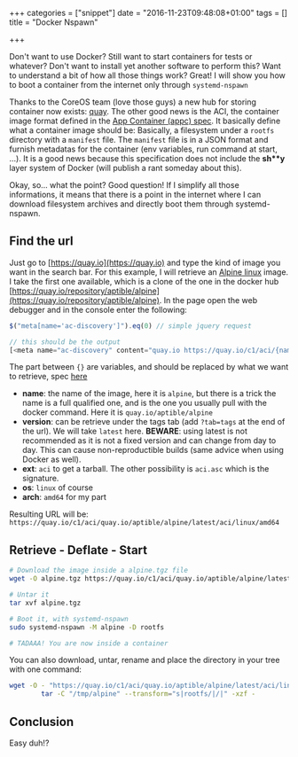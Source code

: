 +++
categories = ["snippet"]
date = "2016-11-23T09:48:08+01:00"
tags = []
title = "Docker Nspawn"

+++

Don't want to use Docker? Still want to start containers for tests or whatever?
Don't want to install yet another software to perform this? Want to understand
a bit of how all those things work? Great! I will show you how to boot a
container from the internet only through `systemd-nspawn`

Thanks to the CoreOS team (love those guys) a new hub for storing container now exists:
[quay](https://quay.io/). The other good news is the ACI,
the container image format defined in the
[App Container (appc) spec](https://github.com/appc/spec). It basically define
what a container image should be: Basically, a filesystem under a `rootfs`
directory with a `manifest` file. The `manifest` file is in a JSON format and
furnish metadatas for the container (env variables, run command at start, ...).
It is a good news because this specification does not include the **sh\*\*y**
layer system of Docker (will publish a rant someday about this).

Okay, so... what the point? Good question! If I simplify all those informations,
it means that there is a point in the internet where I can download filesystem
archives and directly boot them through systemd-nspawn.

Find the url
------------

Just go to [https://quay.io](https://quay.io) and type the kind of image you
want in the search bar. For this example, I will retrieve an
[Alpine linux](https://alpinelinux.org/) image. I take the first one available,
which is a clone of the one in the docker hub
[https://quay.io/repository/aptible/alpine](https://quay.io/repository/aptible/alpine).
In the page open the web debugger and in the console enter the following:

```javascript
$("meta[name='ac-discovery']").eq(0) // simple jquery request

// this should be the output
[<meta name="ac-discovery" content="quay.io https://quay.io/c1/aci/{name}/{version}/{ext}/{os}/{arch}/">]
```

The part between `{}` are variables, and should be replaced by what we want to
retrieve, spec [here](https://github.com/appc/spec/blob/master/spec/discovery.md)

- **name**: the name of the image, here it is `alpine`, but there is a trick
  the name is a full qualified one, and is the one you usually pull with the
  docker command. Here it is `quay.io/aptible/alpine`
- **version**: can be retrieve under the tags tab (add `?tab=tags` at the end
  of the url). We will take `latest` here. **BEWARE**: using latest is not
  recommended as it is not a fixed version and can change from day to day. This
  can cause non-reproductible builds (same advice when using Docker as well).
- **ext**: `aci` to get a tarball. The other possibility is `aci.asc` which is
  the signature.
- **os**: `linux` of course
- **arch**: `amd64` for my part

Resulting URL will be:
`https://quay.io/c1/aci/quay.io/aptible/alpine/latest/aci/linux/amd64`

Retrieve - Deflate - Start
--------------------------

```bash
# Download the image inside a alpine.tgz file
wget -O alpine.tgz https://quay.io/c1/aci/quay.io/aptible/alpine/latest/aci/linux/amd64

# Untar it
tar xvf alpine.tgz

# Boot it, with systemd-nspawn
sudo systemd-nspawn -M alpine -D rootfs

# TADAAA! You are now inside a container 
```

You can also download, untar, rename and place the directory in your tree with
one command:

```bash
wget -O - "https://quay.io/c1/aci/quay.io/aptible/alpine/latest/aci/linux/amd64" | \
		tar -C "/tmp/alpine" --transform="s|rootfs/|/|" -xzf -

```

Conclusion
----------

Easy duh!?
